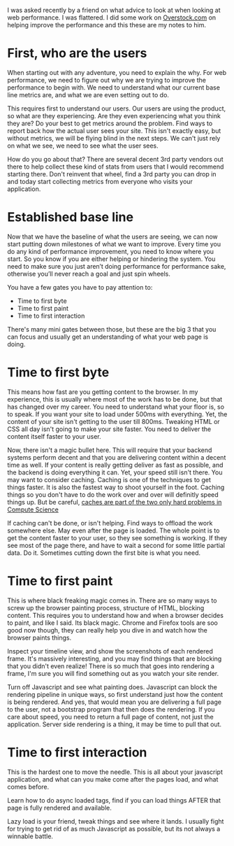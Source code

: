 I was asked recently by a friend on what advice to look at when looking at web performance. I was flattered. I did some work on [Overstock.com](https://www.overstock.com) on helping improve the performance and this these are my notes to him.

# First, who are the users

When starting out with any adventure, you need to explain the why. For web performance, we need to figure out why we are trying to improve the performance to begin with. We need to understand what our current base line metrics are, and what we are even setting out to do.

This requires first to understand our users. Our users are using the product, so what are they experiencing. Are they even experiencing what you think they are? Do your best to get metrics around the problem. Find ways to report back how the actual user sees your site. This isn't exactly easy, but without metrics, we will be flying blind in the next steps. We can't just rely on what we see, we need to see what the user sees.

How do you go about that? There are several decent 3rd party vendors out there to help collect these kind of stats from users that I would recommend starting there. Don't reinvent that wheel, find a 3rd party you can drop in and today start collecting metrics from everyone who visits your application.

# Established base line

Now that we have the baseline of what the users are seeing, we can now start putting down milestones of what we want to improve. Every time you do any kind of performance improvement, you need to know where you start. So you know if you are either helping or hindering the system. You need to make sure you just aren’t doing performance for performance sake, otherwise you’ll never reach a goal and just spin wheels.

You have a few gates you have to pay attention to:
* Time to first byte
* Time to first paint
* Time to first interaction

There's many mini gates between those, but these are the big 3 that you can focus and usually get an understanding of what your web page is doing.

# Time to first byte

This means how fast are you getting content to the browser. In my experience, this is usually where most of the work has to be done, but that has changed over my career. You need to understand what your floor is, so to speak. If you want your site to load under 500ms with everything. Yet, the content of your site isn't getting to the user till 800ms. Tweaking HTML or CSS all day isn't going to make your site faster. You need to deliver the content itself faster to your user.

Now, there isn't a magic bullet here. This will require that your backend systems perform decent and that you are delivering content within a decent time as well. If your content is really getting deliver as fast as possible, and the backend is doing everything it can. Yet, your speed still isn't there. You may want to consider caching. Caching is one of the techniques to get things faster. It is also the fastest way to shoot yourself in the foot. Caching things so you don't have to do the work over and over will definitly speed things up. But be careful, [caches are part of the two only hard problems in Compute Science](https://martinfowler.com/bliki/TwoHardThings.html)

If caching can't be done, or isn't helping. Find ways to offload the work somewhere else. May even after the page is loaded. The whole point is to get the content faster to your user, so they see something is working. If they see most of the page there, and have to wait a second for some little partial data. Do it. Sometimes cutting down the first bite is what you need.

# Time to first paint

This is where black freaking magic comes in. There are so many ways to screw up the browser painting process, structure of HTML, blocking content. This requires you to understand how and when a browser decides to paint, and like I said. Its black magic. Chrome and Firefox tools are soo good now though, they can really help you dive in and watch how the browser paints things.

Inspect your timeline view, and show the screenshots of each rendered frame. It's massively interesting, and you may find things that are blocking that you didn't even realize! There is so much that goes into rendering a frame, I'm sure you will find something out as you watch your site render.

Turn off Javascript and see what painting does. Javascript can block the rendering pipeline in unique ways, so first understand just how the content is being rendered. And yes, that would mean you are delivering a full page to the user, not a bootstrap program that then does the rendering. If you care about speed, you need to return a full page of content, not just the application. Server side rendering is a thing, it may be time to pull that out.


# Time to first interaction

This is the hardest one to move the needle. This is all about your javascript application, and what can you make come after the pages load, and what comes before.

Learn how to do async loaded tags, find if you can load things AFTER that page is fully rendered and available.

Lazy load is your friend, tweak things and see where it lands. I usually fight for trying to get rid of as much Javascript as possible, but its not always a winnable battle.

